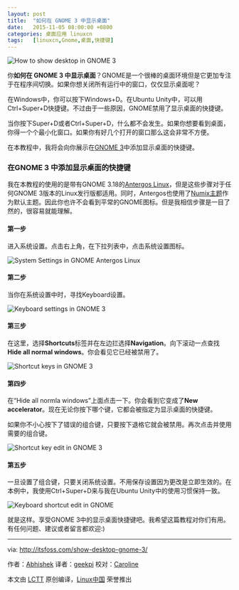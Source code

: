 ```yaml
---
layout: post
title:	"如何在 GNOME 3 中显示桌面"
date:	2015-11-05 08:00:00 +0800 
categories:	桌面应用 linuxcn 
tags:	[linuxcn,Gnome,桌面,快捷键]
---
```



![How to show desktop in GNOME 3](/Asserts/Images//attachment/album/201511/04/214531giqo7wf0k004nb44.jpg)


你**如何在 GNOME 3 中显示桌面**？GNOME是一个很棒的桌面环境但是它更加专注于在程序间切换。如果你想关闭所有运行中的窗口，仅仅显示桌面呢？


在Windows中，你可以按下Windows+D。在Ubuntu Unity中，可以用Ctrl+Super+D快捷键。不过由于一些原因，GNOME禁用了显示桌面的快捷键。


当你按下Super+D或者Ctrl+Super+D，什么都不会发生。如果你想要看到桌面，你得一个个最小化窗口。如果你有好几个打开的窗口那么这会非常不方便。


在本教程中，我将会向你展示在[GNOME 3](https://www.gnome.org/gnome-3/)中添加显示桌面的快捷键。


### 在GNOME 3 中添加显示桌面的快捷键


我在本教程的使用的是带有GNOME 3.18的[Antergos Linux](http://itsfoss.com/tag/antergos/)，但是这些步骤对于任何GNOME 3版本的Linux发行版都适用。同时，Antergos也使用了[Numix主题](/article-3281-1.html)作为默认主题。因此你也许不会看到平常的GNOME图标。但是我相信步骤是一目了然的，很容易就能理解。


#### 第一步


进入系统设置。点击右上角，在下拉列表中，点击系统设置图标。


![System Settings in GNOME Antergos Linux](/Asserts/Images//attachment/album/201511/04/214532a51tz8rygh1yb1ga.png)


#### 第二步


当你在系统设置中时，寻找Keyboard设置。


![Keyboard settings in GNOME 3](/Asserts/Images//attachment/album/201511/04/214533l5jfyfncvut5dtn8.png)


#### 第三步


在这里，选择**Shortcuts**标签并在左边拦选择**Navigation**。向下滚动一点查找**Hide all normal windows**。你会看见它已经被禁用了。


![Shortcut keys in GNOME 3](/Asserts/Images//attachment/album/201511/04/214535y5dmpd8ugp3capyl.jpg)


#### 第四步


在“Hide all normla windows”上面点击一下。你会看到它变成了**New accelerator**。现在无论你按下哪个键，它都会被指定为显示桌面的快捷键。


如果你不小心按下了错误的组合键，只要按下退格它就会被禁用。再次点击并使用需要的组合键。


![Shortcut key edit in GNOME 3](/Asserts/Images//attachment/album/201511/04/214539waz4e4tne4ij9jut.jpg)


#### 第五步


一旦设置了组合键，只要关闭系统设置。不用保存设置因为更改是立即生效的。在本例中，我使用Ctrl+Super+D来与我在Ubuntu Unity中的使用习惯保持一致。


![Keyboard shortcut edit in GNOME](/Asserts/Images//attachment/album/201511/04/214542vb22b737yx22bdlb.jpg)


就是这样。享受GNOME 3中的显示桌面快捷键吧。我希望这篇教程对你们有用。有任何问题、建议或者留言都欢迎:)




---


via: <http://itsfoss.com/show-desktop-gnome-3/>


作者：[Abhishek](http://itsfoss.com/author/abhishek/) 译者：[geekpi](https://github.com/geekpi) 校对：[Caroline](https://github.com/carolinewuyan)


本文由 [LCTT](https://github.com/LCTT/TranslateProject) 原创编译，[Linux中国](https://linux.cn/) 荣誉推出
